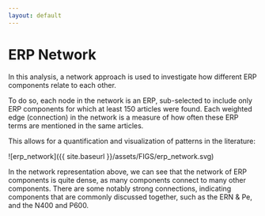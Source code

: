 ```yaml
---
layout: default
---
```


# ERP Network

In this analysis, a network approach is used to investigate how different ERP components relate to each other.

To do so, each node in the network is an ERP, sub-selected to include only ERP components for which at least 150 articles were found. Each weighted edge (connection) in the network is a measure of how often these ERP terms are mentioned in the same articles.

This allows for a quantification and visualization of patterns in the literature:

![erp_network]({{ site.baseurl }}/assets/FIGS/erp_network.svg)

In the network representation above, we can see that the network of ERP components is quite dense, as many components connect to many other components. There are some notably strong connections, indicating components that are commonly discussed together, such as the ERN & Pe, and the N400 and P600.
